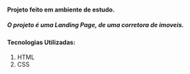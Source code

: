 #### **Projeto feito em ambiente de estudo.**

##### O projeto é uma Landing Page, de uma corretora de imoveis.

#### **Tecnologias Utilizadas:**

1. HTML
2. CSS